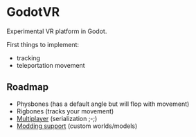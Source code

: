 # GodotVR

Experimental VR platform in Godot.

First things to implement:
- tracking
- teleportation movement

## Roadmap

- Physbones (has a default angle but will flop with movement)
- Rigbones (tracks your movement)
- [Multiplayer](https://docs.godotengine.org/en/stable/tutorials/networking/high_level_multiplayer.html) (serialization ;-;)
- [Modding support](https://docs.godotengine.org/en/3.2/getting_started/workflow/export/exporting_pcks.html) (custom worlds/models)
